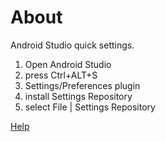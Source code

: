 # About

Android Studio quick settings.

1. Open Android Studio 
2. press Ctrl+ALT+S
3. Settings/Preferences  plugin 
4. install Settings Repository
5. select File | Settings Repository

[Help](https://www.jetbrains.com/help/idea/sharing-your-ide-settings.html#settings-repository)